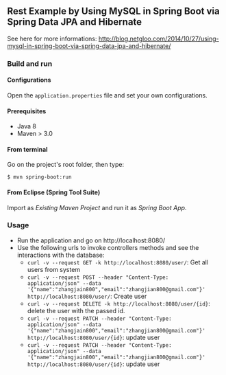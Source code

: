 ## Rest Example by Using MySQL in Spring Boot via Spring Data JPA and Hibernate

See here for more informations:
http://blog.netgloo.com/2014/10/27/using-mysql-in-spring-boot-via-spring-data-jpa-and-hibernate/

### Build and run

#### Configurations

Open the `application.properties` file and set your own configurations.

#### Prerequisites

- Java 8
- Maven > 3.0

#### From terminal

Go on the project's root folder, then type:

    $ mvn spring-boot:run

#### From Eclipse (Spring Tool Suite)

Import as *Existing Maven Project* and run it as *Spring Boot App*.


### Usage

- Run the application and go on http://localhost:8080/
- Use the following urls to invoke controllers methods and see the interactions
  with the database:
    * `curl -v --request GET -k http://localhost:8080/user/`: Get all users from system
    * `curl -v --request POST --header "Content-Type: application/json" --data '{"name":"zhangjain800","email":"zhangjian800@gmail.com"}' http://localhost:8080/user/`: Create user
    * `curl -v --request DELETE -k http://localhost:8080/user/{id}`: delete the user with the passed id.
    * `curl -v --request PATCH --header "Content-Type: application/json" --data '{"name":"zhangjain800","email":"zhangjian800@gmail.com"}' http://localhost:8080/user/{id}`: update user
    * `curl -v --request PATCH --header "Content-Type: application/json" --data '{"name":"zhangjain800","email":"zhangjian800@gmail.com"}' http://localhost:8080/user/{id}`: update user
